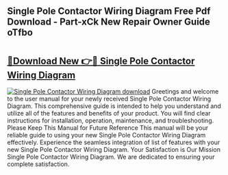 ## Single Pole Contactor Wiring Diagram Free Pdf Download - Part-xCk New Repair Owner Guide oTfbo

# <h2><a href="http://dfis86.blite.top/?on=Single+Pole+Contactor+Wiring+Diagram">🔗Download New 👉🔴 Single Pole Contactor Wiring Diagram</a></h2>

[![Single Pole Contactor Wiring Diagram download](https://i.imgur.com/lujVjoI.png)](http://dfis86.blite.top/?on=Single+Pole+Contactor+Wiring+Diagram)
Greetings and welcome to the user manual for your newly received Single Pole Contactor Wiring Diagram. This comprehensive guide is intended to help you understand and utilize all of the features and benefits of your product. You will find clear instructions for installation, operation, maintenance, and troubleshooting. Please Keep This Manual for Future Reference This manual will be your reliable guide to using your new Single Pole Contactor Wiring Diagram effectively. Experience the seamless integration of list of features with your new Single Pole Contactor Wiring Diagram. Your Satisfaction is Our Mission Single Pole Contactor Wiring Diagram. We are dedicated to ensuring your complete satisfaction.
